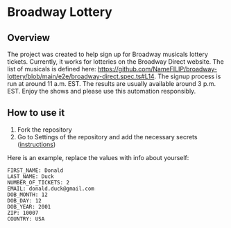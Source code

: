 # Broadway Lottery

## Overview

The project was created to help sign up for Broadway musicals lottery tickets. Currently, it works for lotteries on the Broadway Direct website. The list of musicals is defined here: https://github.com/NameFILIP/broadway-lottery/blob/main/e2e/broadway-direct.spec.ts#L14. The signup process is run at around 11 a.m. EST. The results are usually available around 3 p.m. EST. Enjoy the shows and please use this automation responsibly.

## How to use it

1. Fork the repository
2. Go to Settings of the repository and add the necessary secrets ([instructions](https://docs.github.com/en/actions/security-guides/using-secrets-in-github-actions))

Here is an example, replace the values with info about yourself:
```
FIRST_NAME: Donald
LAST_NAME: Duck
NUMBER_OF_TICKETS: 2
EMAIL: donald.duck@gmail.com
DOB_MONTH: 12
DOB_DAY: 12
DOB_YEAR: 2001
ZIP: 10007
COUNTRY: USA
```
